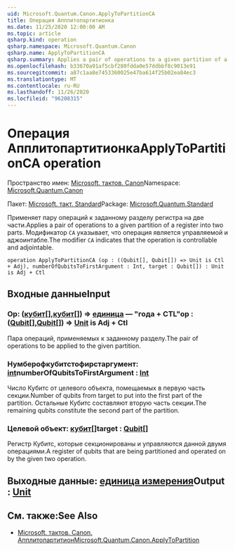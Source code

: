 ```yaml
---
uid: Microsoft.Quantum.Canon.ApplyToPartitionCA
title: Операция Апплитопартитионка
ms.date: 11/25/2020 12:00:00 AM
ms.topic: article
qsharp.kind: operation
qsharp.namespace: Microsoft.Quantum.Canon
qsharp.name: ApplyToPartitionCA
qsharp.summary: Applies a pair of operations to a given partition of a register into two parts. The modifier `CA` indicates that the operation is controllable and adjointable.
ms.openlocfilehash: b33670a91af5cbf280fdda0e57ddbbf8c9013e91
ms.sourcegitcommit: a87c1aa8e7453360025e47ba614f25b02ea84ec3
ms.translationtype: MT
ms.contentlocale: ru-RU
ms.lasthandoff: 11/26/2020
ms.locfileid: "96208315"
---
```

# <a name="applytopartitionca-operation"></a><span data-ttu-id="36077-102">Операция Апплитопартитионка</span><span class="sxs-lookup"><span data-stu-id="36077-102">ApplyToPartitionCA operation</span></span>

<span data-ttu-id="36077-103">Пространство имен: [Microsoft. тактов. Canon](xref:Microsoft.Quantum.Canon)</span><span class="sxs-lookup"><span data-stu-id="36077-103">Namespace: [Microsoft.Quantum.Canon](xref:Microsoft.Quantum.Canon)</span></span>

<span data-ttu-id="36077-104">Пакет: [Microsoft. такт. Standard](https://nuget.org/packages/Microsoft.Quantum.Standard)</span><span class="sxs-lookup"><span data-stu-id="36077-104">Package: [Microsoft.Quantum.Standard](https://nuget.org/packages/Microsoft.Quantum.Standard)</span></span>


<span data-ttu-id="36077-105">Применяет пару операций к заданному разделу регистра на две части.</span><span class="sxs-lookup"><span data-stu-id="36077-105">Applies a pair of operations to a given partition of a register into two parts.</span></span>
<span data-ttu-id="36077-106">Модификатор `CA` указывает, что операция является управляемой и аджоинтабле.</span><span class="sxs-lookup"><span data-stu-id="36077-106">The modifier `CA` indicates that the operation is controllable and adjointable.</span></span>

```qsharp
operation ApplyToPartitionCA (op : ((Qubit[], Qubit[]) => Unit is Ctl + Adj), numberOfQubitsToFirstArgument : Int, target : Qubit[]) : Unit is Adj + Ctl
```


## <a name="input"></a><span data-ttu-id="36077-107">Входные данные</span><span class="sxs-lookup"><span data-stu-id="36077-107">Input</span></span>

### <a name="op--qubitqubit--unit--is-adj--ctl"></a><span data-ttu-id="36077-108">Op: ([кубит](xref:microsoft.quantum.lang-ref.qubit)[],[кубит](xref:microsoft.quantum.lang-ref.qubit)[]) => [единица](xref:microsoft.quantum.lang-ref.unit)  — "года + CTL"</span><span class="sxs-lookup"><span data-stu-id="36077-108">op : ([Qubit](xref:microsoft.quantum.lang-ref.qubit)[],[Qubit](xref:microsoft.quantum.lang-ref.qubit)[]) => [Unit](xref:microsoft.quantum.lang-ref.unit)  is Adj + Ctl</span></span>

<span data-ttu-id="36077-109">Пара операций, применяемых к заданному разделу.</span><span class="sxs-lookup"><span data-stu-id="36077-109">The pair of operations to be applied to the given partition.</span></span>


### <a name="numberofqubitstofirstargument--int"></a><span data-ttu-id="36077-110">Нумберофкубитстофирстаргумент: [int](xref:microsoft.quantum.lang-ref.int)</span><span class="sxs-lookup"><span data-stu-id="36077-110">numberOfQubitsToFirstArgument : [Int](xref:microsoft.quantum.lang-ref.int)</span></span>

<span data-ttu-id="36077-111">Число Кубитс от целевого объекта, помещаемых в первую часть секции.</span><span class="sxs-lookup"><span data-stu-id="36077-111">Number of qubits from target to put into the first part of the partition.</span></span>
<span data-ttu-id="36077-112">Остальные Кубитс составляют вторую часть секции.</span><span class="sxs-lookup"><span data-stu-id="36077-112">The remaining qubits constitute the second part of the partition.</span></span>


### <a name="target--qubit"></a><span data-ttu-id="36077-113">Целевой объект: [кубит](xref:microsoft.quantum.lang-ref.qubit)[]</span><span class="sxs-lookup"><span data-stu-id="36077-113">target : [Qubit](xref:microsoft.quantum.lang-ref.qubit)[]</span></span>

<span data-ttu-id="36077-114">Регистр Кубитс, которые секционированы и управляются данной двумя операциями.</span><span class="sxs-lookup"><span data-stu-id="36077-114">A register of qubits that are being partitioned and operated on by the given two operation.</span></span>



## <a name="output--unit"></a><span data-ttu-id="36077-115">Выходные данные: [единица измерения](xref:microsoft.quantum.lang-ref.unit)</span><span class="sxs-lookup"><span data-stu-id="36077-115">Output : [Unit](xref:microsoft.quantum.lang-ref.unit)</span></span>



## <a name="see-also"></a><span data-ttu-id="36077-116">См. также:</span><span class="sxs-lookup"><span data-stu-id="36077-116">See Also</span></span>

- [<span data-ttu-id="36077-117">Microsoft. тактов. Canon. Апплитопартитион</span><span class="sxs-lookup"><span data-stu-id="36077-117">Microsoft.Quantum.Canon.ApplyToPartition</span></span>](xref:Microsoft.Quantum.Canon.ApplyToPartition)